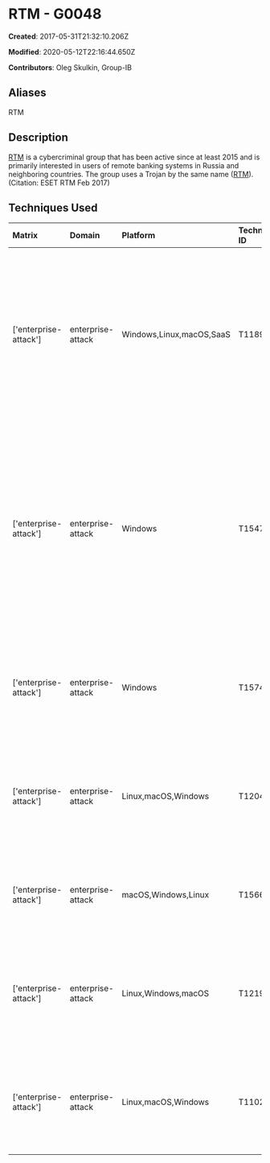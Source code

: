 # RTM - G0048

**Created**: 2017-05-31T21:32:10.206Z

**Modified**: 2020-05-12T22:16:44.650Z

**Contributors**: Oleg Skulkin, Group-IB

## Aliases

RTM

## Description

[RTM](https://attack.mitre.org/groups/G0048) is a cybercriminal group that has been active since at least 2015 and is primarily interested in users of remote banking systems in Russia and neighboring countries. The group uses a Trojan by the same name ([RTM](https://attack.mitre.org/software/S0148)). (Citation: ESET RTM Feb 2017)

## Techniques Used

|Matrix|Domain|Platform|Technique ID|Technique Name|Use|
| :---| :---| :---| :---| :---| :---|
|['enterprise-attack']|enterprise-attack|Windows,Linux,macOS,SaaS|T1189|Drive-by Compromise|[RTM](https://attack.mitre.org/groups/G0048) has distributed its malware via the RIG and SUNDOWN exploit kits, as well as online advertising network <code>Yandex.Direct</code>.(Citation: ESET RTM Feb 2017)(Citation: ESET Buhtrap and Buran April 2019)|
|['enterprise-attack']|enterprise-attack|Windows|T1547.001|Registry Run Keys / Startup Folder|[RTM](https://attack.mitre.org/groups/G0048) has used Registry run keys to establish persistence for the [RTM](https://attack.mitre.org/software/S0148) Trojan and other tools, such as a modified version of TeamViewer remote desktop software.(Citation: ESET RTM Feb 2017)(Citation: Group IB RTM August 2019)|
|['enterprise-attack']|enterprise-attack|Windows|T1574.001|DLL Search Order Hijacking|[RTM](https://attack.mitre.org/groups/G0048) has used search order hijacking to force TeamViewer to load a malicious DLL.(Citation: Group IB RTM August 2019)|
|['enterprise-attack']|enterprise-attack|Linux,macOS,Windows|T1204.002|Malicious File|[RTM](https://attack.mitre.org/groups/G0048) has attempted to lure victims into opening e-mail attachments to execute malicious code.(Citation: Group IB RTM August 2019)|
|['enterprise-attack']|enterprise-attack|macOS,Windows,Linux|T1566.001|Spearphishing Attachment|[RTM](https://attack.mitre.org/groups/G0048) has used spearphishing attachments to distribute its malware.(Citation: Group IB RTM August 2019)|
|['enterprise-attack']|enterprise-attack|Linux,Windows,macOS|T1219|Remote Access Software|[RTM](https://attack.mitre.org/groups/G0048) has used a modified version of TeamViewer and Remote Utilities for remote access.(Citation: Group IB RTM August 2019)|
|['enterprise-attack']|enterprise-attack|Linux,macOS,Windows|T1102.001|Dead Drop Resolver|[RTM](https://attack.mitre.org/groups/G0048) has used an RSS feed on Livejournal to update a list of encrypted C2 server names.(Citation: ESET RTM Feb 2017)|
